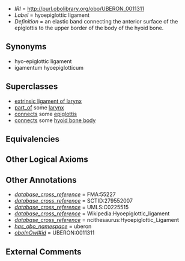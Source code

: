  * *IRI* = http://purl.obolibrary.org/obo/UBERON_0011311
 * *Label* = hyoepiglottic ligament
 * *Definition* = an elastic band connecting the anterior surface of the epiglottis to the upper border of the body of the hyoid bone.

## Synonyms

 * hyo-epiglottic ligament
 * igamentum hyoepiglotticum

## Superclasses

 * [extrinsic ligament of larynx](../../UBERON/30/UBERON_0001730.md)
 * [part_of](../../BFO/50/BFO_0000050.md) some [larynx](../../UBERON/37/UBERON_0001737.md)
 * [connects](../../ts/core#connects.md) some [epiglottis](../../UBERON/88/UBERON_0000388.md)
 * [connects](../../ts/core#connects.md) some [hyoid bone body](../../UBERON/99/UBERON_0003999.md)

## Equivalencies


## Other Logical Axioms


## Other Annotations

 * *[database_cross_reference](../../ef/oboInOwl#hasDbXref.md)* = FMA:55227
 * *[database_cross_reference](../../ef/oboInOwl#hasDbXref.md)* = SCTID:279552007
 * *[database_cross_reference](../../ef/oboInOwl#hasDbXref.md)* = UMLS:C0225515
 * *[database_cross_reference](../../ef/oboInOwl#hasDbXref.md)* = Wikipedia:Hyoepiglottic_ligament
 * *[database_cross_reference](../../ef/oboInOwl#hasDbXref.md)* = ncithesaurus:Hyoepiglottic_Ligament
 * *[has_obo_namespace](../../ce/oboInOwl#hasOBONamespace.md)* = uberon
 * *[oboInOwl#id](../../id/oboInOwl#id.md)* = UBERON:0011311

## External Comments

